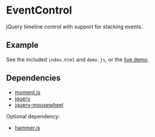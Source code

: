 # EventControl

jQuery timeline control with support for stacking events.

## Example

See the included `index.html` and `demo.js`, or the [live demo][demo].

## Dependencies

* [moment.js][moment]
* [jquery][jquery]
* [jquery-mousewheel][jquery-mousewheel]

Optional dependency:

* [hammer.js][hammer]

[demo]: http://www.kri.gs/eventcontrol/ "kri.gs/eventcontrol"
[moment]: http://momentjs.com/ "moment.js"
[jquery]: https://jquery.org/ "jquery"
[jquery-mousewheel]: https://github.com/jquery/jquery-mousewheel "jquery-mousewheel"
[hammer]: http://hammerjs.github.io/ "hammer.js"
